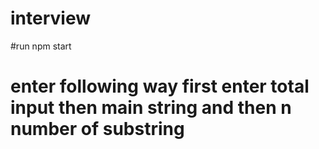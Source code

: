 # interview
#run npm start
# enter following way first enter total input then main string and then n number of substring
